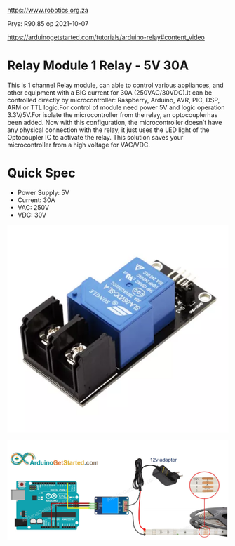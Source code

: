 https://www.robotics.org.za

Prys:  R90.85 op 2021-10-07



https://arduinogetstarted.com/tutorials/arduino-relay#content_video



# Relay Module 1 Relay - 5V 30A

This is 1 channel Relay module, can able to control various  appliances, and other equipment with a BIG current for 30A  (250VAC/30VDC).It can be controlled directly by microcontroller:  Raspberry, Arduino, AVR, PIC, DSP, ARM or TTL logic.For control of  module need power 5V and logic operation 3.3V/5V.For isolate the  microcontroller from the relay, an optocouplerhas been added. Now with  this configuration, the microcontroller doesn’t have any physical  connection with the relay, it just uses the LED light of the Optocoupler IC to activate the relay. This solution saves your microcontroller from a high voltage for VAC/VDC.

# Quick Spec

- Power Supply: 5V
- Current: 30A
- VAC: 250V
- VDC: 30V



![Solenoid](Solenoid.PNG)



![arduino-relay-wiring-diagram](arduino-relay-wiring-diagram.jpg)